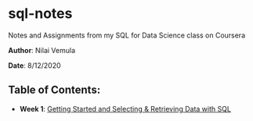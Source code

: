 # sql-notes
Notes and Assignments from my SQL for Data Science class on Coursera

**Author**: Nilai Vemula

**Date**: 8/12/2020

## Table of Contents:
- **Week 1**: [Getting Started and Selecting & Retrieving Data with SQL](week1/Selecting_and_Retrieving_Data_with_SQL.md)

